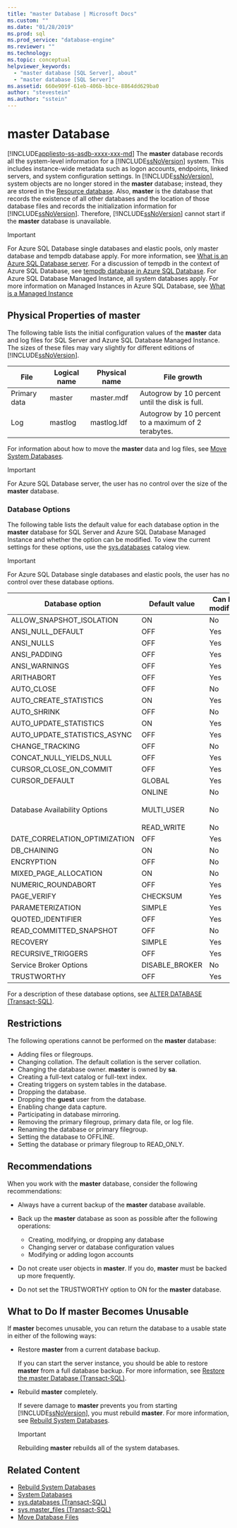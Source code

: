 ```yaml
---
title: "master Database | Microsoft Docs"
ms.custom: ""
ms.date: "01/28/2019"
ms.prod: sql
ms.prod_service: "database-engine"
ms.reviewer: ""
ms.technology: 
ms.topic: conceptual
helpviewer_keywords: 
  - "master database [SQL Server], about"
  - "master database [SQL Server]"
ms.assetid: 660e909f-61eb-406b-bbce-8864dd629ba0
author: "stevestein"
ms.author: "sstein"
---
```

# master Database

[!INCLUDE[appliesto-ss-asdb-xxxx-xxx-md](../../includes/appliesto-ss-asdb-xxxx-xxx-md.md)]
  The **master** database records all the system-level information for a [!INCLUDE[ssNoVersion](../../includes/ssnoversion-md.md)] system. This includes instance-wide metadata such as logon accounts, endpoints, linked servers, and system configuration settings. In [!INCLUDE[ssNoVersion](../../includes/ssnoversion-md.md)], system objects are no longer stored in the **master** database; instead, they are stored in the [Resource database](../../relational-databases/databases/resource-database.md). Also, **master** is the database that records the existence of all other databases and the location of those database files and records the initialization information for [!INCLUDE[ssNoVersion](../../includes/ssnoversion-md.md)]. Therefore, [!INCLUDE[ssNoVersion](../../includes/ssnoversion-md.md)] cannot start if the **master** database is unavailable.  

> [!IMPORTANT]
> For Azure SQL Database single databases and elastic pools, only master database and tempdb database apply. For more information, see [What is an Azure SQL Database server](https://docs.microsoft.com/azure/sql-database/sql-database-servers#what-is-an-azure-sql-database-server). For a discussion of tempdb in the context of Azure SQL Database, see [tempdb database in Azure SQL Database](tempdb-database.md#tempdb-database-in-sql-database). For Azure SQL Database Managed Instance, all system databases apply. For more information on Managed Instances in Azure SQL Database, see [What is a Managed Instance](https://docs.microsoft.com/azure/sql-database/sql-database-managed-instance)
  
## Physical Properties of master

The following table lists the initial configuration values of the **master** data and log files for SQL Server and Azure SQL Database Managed Instance. The sizes of these files may vary slightly for different editions of [!INCLUDE[ssNoVersion](../../includes/ssnoversion-md.md)].  
  
|File|Logical name|Physical name|File growth|  
|----------|------------------|-------------------|-----------------|  
|Primary data|master|master.mdf|Autogrow by 10 percent until the disk is full.|  
|Log|mastlog|mastlog.ldf|Autogrow by 10 percent to a maximum of 2 terabytes.|  
  
For information about how to move the **master** data and log files, see [Move System Databases](../../relational-databases/databases/move-system-databases.md).  

> [!IMPORTANT]
> For Azure SQL Database server, the user has no control over the size of the **master** database.
  
### Database Options

The following table lists the default value for each database option in the **master** database for SQL Server and Azure SQL Database Managed Instance and whether the option can be modified. To view the current settings for these options, use the [sys.databases](../../relational-databases/system-catalog-views/sys-databases-transact-sql.md) catalog view.  
  
> [!IMPORTANT]
> For Azure SQL Database single databases and elastic pools, the user has no control over these database options.

|Database option|Default value|Can be modified|  
|---------------------|-------------------|---------------------|  
|ALLOW_SNAPSHOT_ISOLATION|ON|No|  
|ANSI_NULL_DEFAULT|OFF|Yes|  
|ANSI_NULLS|OFF|Yes|  
|ANSI_PADDING|OFF|Yes|  
|ANSI_WARNINGS|OFF|Yes|  
|ARITHABORT|OFF|Yes|  
|AUTO_CLOSE|OFF|No|  
|AUTO_CREATE_STATISTICS|ON|Yes|  
|AUTO_SHRINK|OFF|No|  
|AUTO_UPDATE_STATISTICS|ON|Yes|  
|AUTO_UPDATE_STATISTICS_ASYNC|OFF|Yes|  
|CHANGE_TRACKING|OFF|No|  
|CONCAT_NULL_YIELDS_NULL|OFF|Yes|  
|CURSOR_CLOSE_ON_COMMIT|OFF|Yes|  
|CURSOR_DEFAULT|GLOBAL|Yes|  
|Database Availability Options|ONLINE<br /><br /> MULTI_USER<br /><br /> READ_WRITE|No<br /><br /> No<br /><br /> No|  
|DATE_CORRELATION_OPTIMIZATION|OFF|Yes|  
|DB_CHAINING|ON|No|  
|ENCRYPTION|OFF|No|  
|MIXED_PAGE_ALLOCATION|ON|No|  
|NUMERIC_ROUNDABORT|OFF|Yes|  
|PAGE_VERIFY|CHECKSUM|Yes|  
|PARAMETERIZATION|SIMPLE|Yes|  
|QUOTED_IDENTIFIER|OFF|Yes|  
|READ_COMMITTED_SNAPSHOT|OFF|No|  
|RECOVERY|SIMPLE|Yes|  
|RECURSIVE_TRIGGERS|OFF|Yes|  
|Service Broker Options|DISABLE_BROKER|No|  
|TRUSTWORTHY|OFF|Yes|  
  
For a description of these database options, see [ALTER DATABASE &#40;Transact-SQL&#41;](../../t-sql/statements/alter-database-transact-sql.md).  
  
## Restrictions  
The following operations cannot be performed on the **master** database:  
  
- Adding files or filegroups.  
- Changing collation. The default collation is the server collation.  
- Changing the database owner. **master** is owned by **sa**.  
- Creating a full-text catalog or full-text index.  
- Creating triggers on system tables in the database.  
- Dropping the database.  
- Dropping the **guest** user from the database.  
- Enabling change data capture.  
- Participating in database mirroring.  
- Removing the primary filegroup, primary data file, or log file.  
- Renaming the database or primary filegroup.  
- Setting the database to OFFLINE.  
- Setting the database or primary filegroup to READ_ONLY.  
  
## Recommendations  
When you work with the **master** database, consider the following recommendations:  
  
- Always have a current backup of the **master** database available.  
- Back up the **master** database as soon as possible after the following operations:  
  
  - Creating, modifying, or dropping any database  
  - Changing server or database configuration values  
  - Modifying or adding logon accounts  
  
- Do not create user objects in **master**. If you do, **master** must be backed up more frequently.  
- Do not set the TRUSTWORTHY option to ON for the **master** database.  
  
## What to Do If master Becomes Unusable  
 If **master** becomes unusable, you can return the database to a usable state in either of the following ways:  
  
- Restore **master** from a current database backup.  
  
  If you can start the server instance, you should be able to restore **master** from a full database backup. For more information, see [Restore the master Database &#40;Transact-SQL&#41;](../../relational-databases/backup-restore/restore-the-master-database-transact-sql.md).  
  
- Rebuild **master** completely.  
  
  If severe damage to **master** prevents you from starting [!INCLUDE[ssNoVersion](../../includes/ssnoversion-md.md)], you must rebuild **master**. For more information, see [Rebuild System Databases](../../relational-databases/databases/rebuild-system-databases.md).  
  
  > [!IMPORTANT]  
  >  Rebuilding **master** rebuilds all of the system databases.  
  
## Related Content  
- [Rebuild System Databases](../../relational-databases/databases/rebuild-system-databases.md)  
- [System Databases](../../relational-databases/databases/system-databases.md)  
- [sys.databases &#40;Transact-SQL&#41;](../../relational-databases/system-catalog-views/sys-databases-transact-sql.md)  
- [sys.master_files &#40;Transact-SQL&#41;](../../relational-databases/system-catalog-views/sys-master-files-transact-sql.md)  
- [Move Database Files](../../relational-databases/databases/move-database-files.md)  
